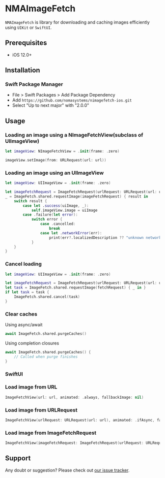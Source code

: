 # NMAImageFetch

`NMAImageFetch` is library for downloading and caching images efficiently using `UIKit` or `SwiftUI`.

## Prerequisites

* iOS 12.0+

## Installation

### Swift Package Manager

* File > Swift Packages > Add Package Dependency
* Add `https://github.com/nomasystems/nimagefetch-ios.git`
* Select "Up to next major" with "2.0.0"

## Usage

### Loading an image using a NImageFetchView(subclass of UIImageView)

```swift
let imageView: NImageFetchView = .init(frame: .zero)

imageView.setImage(from: URLRequest(url: url))
```

### Loading an image using an UIImageView
```swift
let imageView: UIImageView = .init(frame: .zero)

let imageFetchRequest = ImageFetchRequest(urlRequest: URLRequest(url: url))
_ = ImageFetch.shared.requestImage(imageFetchRequest) { result in
    switch result {
        case let .success(uiImage, _):
            self.imageView.image = uiImage
        case .failure(let error):
            switch error {
                case .cancelled:
                    break
                case let .networkError(err):
                    print(err?.localizedDescription ?? "unknown network error")
            }
    }
}
```
### Cancel loading

```swift
let imageView: UIImageView = .init(frame: .zero)

let imageFetchRequest = ImageFetchRequest(urlRequest: URLRequest(url: url))
let task = ImageFetch.shared.requestImage(fetchRequest) { _ in }
if let task = task {
    ImageFetch.shared.cancel(task)
}
```

### Clear caches

Using async/await

```swift
await ImageFetch.shared.purgeCaches()
```

Using completion closures 

```swift
await ImageFetch.shared.purgeCaches() {
    // Called when purge finishes
}
```

### SwiftUI

### Load image from URL
```swift
ImageFetchView(url: url, animated: .always, fallbackImage: nil)
```

### Load image from URLRequest
```swift
ImageFetchView(urlRequest: URLRequest(url: url), animated: .ifAsync, fallbackImage: UIImage(named: "..."))
```

### Load image from ImageFetchRequest
```swift
ImageFetchView(imageFetchRequest: ImageFetchRequest(urlRequest: URLRequest(url: url)), animated: .never, fallbackImage: nil)
```

## Support

Any doubt or suggestion? Please check out [our issue tracker](https://github.com/nomasystems/nimagefetch-ios/issues).


